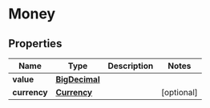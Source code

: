 
# Money

## Properties
Name | Type | Description | Notes
------------ | ------------- | ------------- | -------------
**value** | [**BigDecimal**](BigDecimal.md) |  | 
**currency** | [**Currency**](Currency.md) |  |  [optional]



